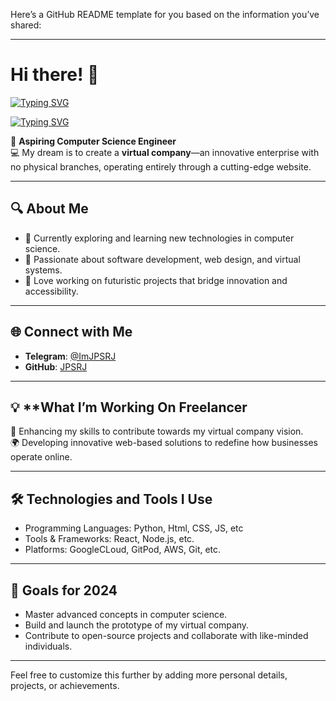 Here’s a GitHub README template for you based on the information you’ve shared:  

---

# Hi there! 👋

[![Typing SVG](https://readme-typing-svg.herokuapp.com?color=00FF00&size=75&width=1050&height=200&lines=I'm+Samithu+Ranmira)](https://github.com/yourusername) 

[![Typing SVG](https://readme-typing-svg.demolab.com?font=Fira+Code&pause=1000&color=0000ff&random=false&width=435&lines=I'm+an+Aspiring+Computer+Science+Engineer;Currently+Learning+Python%2C+Web+Development%2C+and+AI%2C+Creating+a+Virtual+Company)](https://github.com/yourusername)


🌟 **Aspiring Computer Science Engineer**  
💻 My dream is to create a **virtual company**—an innovative enterprise with no physical branches, operating entirely through a cutting-edge website.  

---

## 🔍 **About Me**  
- 🌱 Currently exploring and learning new technologies in computer science.  
- 🎯 Passionate about software development, web design, and virtual systems.  
- 📡 Love working on futuristic projects that bridge innovation and accessibility.  

---

## 🌐 **Connect with Me**  
- **Telegram**: [@ImJPSRJ](https://t.me/ImJPSRJ)  
- **GitHub**: [JPSRJ](https://github.com/JPSRJ)

---

## 💡 **What I’m Working On Freelancer
🚀 Enhancing my skills to contribute towards my virtual company vision.  
🌍 Developing innovative web-based solutions to redefine how businesses operate online.  

---

## 🛠️ **Technologies and Tools I Use**  
- Programming Languages: Python, Html, CSS, JS, etc 
- Tools & Frameworks: React, Node.js, etc. 
- Platforms: GoogleCLoud, GitPod, AWS, Git, etc.

---

## 🚀 **Goals for 2024**  
- Master advanced concepts in computer science.  
- Build and launch the prototype of my virtual company.  
- Contribute to open-source projects and collaborate with like-minded individuals.  

---

Feel free to customize this further by adding more personal details, projects, or achievements.
